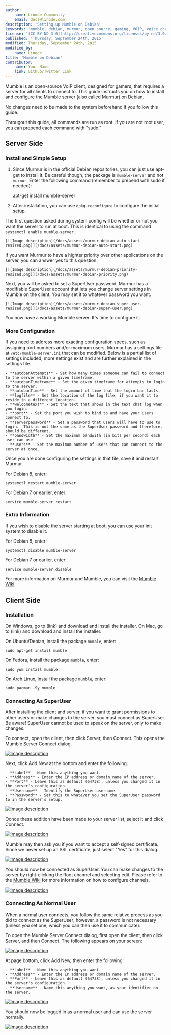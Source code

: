 ```yaml
---
author:
    name: Linode Community
    email: docs@linode.com
description: 'Setting up Mumble on Debian'
keywords: 'mumble, debian, murmur, open source, gaming, VOIP, voice chat'
license: '[CC BY-ND 3.0](http://creativecommons.org/licenses/by-nd/3.0/us/)'
published: 'Thursday, September 24th, 2015'
modified: Thursday, September 24th, 2015
modified_by:
    name: Linode
title: 'Mumble on Debian'
contributor:
    name: Your Name
    link: Github/Twitter Link
---
```


Mumble is an open-source VoIP client, designed for gamers, that requires a server for all clients to connect to. This guide instructs you on how to install and configure the Mumble server (also called Murmur) on Debian.

No changes need to be made to the system beforehand if you follow this guide. 

Througout this guide, all commands are run as root.  If you are not root user, you can prepend each command with "sudo." 

## Server Side

### Install and Simple Setup

1. Since Murmur is in the official Debian repositories, you can just use apt-get to install it.  Be careful though, the package is `mumble-server` and not `murmur`. Enter the following command (remember to prepend with sudo if needed):

	apt-get install mumble-server

2. After installation, you can use `dpkg-reconfigure` to configure the initial setup.

The first question asked during system config will be whether or not you want the server to run at boot.  This is identical to using the command `systemctl enable mumble-server`.

	[![Image description](/docs/assets/murmur-debian-auto-start-resized.png)](/docs/assets/murmur-debian-auto-start.png)

If you want Murmur to have a highter priority over other applications on the server, you can answer yes to this question.

	[![Image description](/docs/assets/murmur-debian-priority-resized.png)](/docs/assets/murmur-debian-priority.png)

Next, you will be asked to set a SuperUser password.  Murmur has a modifiable SuperUser account that lets you change server settings in Mumble on the client.  You may set it to whatever password you want.

	[![Image description](/docs/assets/murmur-debian-super-user-resized.png)](/docs/assets/murmur-debian-super-user.png)

You now have a working Mumble server.  It's time to configure it.

### More Configuration

If you need to address more exacting configuration specs, such as assigning port numbers and/or maximum users, Murmur has a settings file at `/etc/mumble-server.ini` that can be modified. Below is a partial list of settings included; more settings exist and are further explained in the settings file.

	- **autobanAttempts** - Set how many times someone can fail to connect to the server within a given timeframe.
	- **autobanTimeframe** - Set the given timeframe for attempts to login to the server. 
	- **autobanTime** - Set the amount of time that the login ban lasts.
	- **logfile** - Set the location of the log file, if you want it to reside in a different location.
	- **welcometext** - Set the text that shows in the text chat log when you login.
	- **port** - Set the port you wish to bind to and have your users connect to.
	- **serverpassword** - Set a password that users will have to use to login.  This is not the same as the SuperUser password and therefore, should be different.
	- **bandwidth** - Set the maximum bandwith (in bits per second) each user can use.
	- **users** - Set the maximum number of users that can connect to the server at once.

Once you are done configuring the settings in that file, save it and restart Murmur.

For Debian 8, enter:

	systemctl restart mumble-server

For Debian 7 or earlier, enter:

	service mumble-server restart

### Extra Information

If you wish to disable the server starting at boot, you can use your init system to disable it.

For Debian 8, enter:

	systemctl disable mumble-server

For Debian 7 or earlier, enter:

	service mumble-server disable

For more information on Murmur and Mumble, you can visit the [Mumble Wiki](http://wiki.mumble.info/wiki/Main_Page).

## Client Side

### Installation

On Windows, go to (link) and download and install the installer.
On Mac, go to (link) and download and install the installer.

On Ubuntu/Debian, install the package `mumble`, enter:

	sudo apt-get install mumble

On Fedora, install the package `mumble`, enter:

	sudo yum install mumble

On Arch Linux, install the package `mumble`, enter:

	sudo pacman -Sy mumble

### Connecting As SuperUser

After installing the client and server, if you want to grant permissions to other users or make changes to the server, you must connect as SuperUser. Be aware! SuperUser cannot be used to speak on the server, only to make changes.

To connect, open the client, then click Server, then Connect.  This opens the Mumble Server Connect dialog.

[![Image description](/docs/assets/mumble-server-list.png)](/docs/assets/mumble-server-list.png)

Next, click Add New at the bottom and enter the following.

	- **Label** - Name this anything you want.
	- **Address** - Enter the IP address or domain name of the server.
	- **Port** - Leave this as default (64738), unless you changed it in the server's configuration.
	- **Username** - Identify the SuperUser username.
	- **Password** - Set this to whatever you set the SuperUser password to in the server's setup.

[![Image description](/docs/assets/mumble-superuser-info.png)](/docs/assets/mumble-superuser-info.png)

Oonce these addition have been made to your server list, select it and click Connect.

[![Image description](/docs/assets/mumble-server-list-with-favorite.png)](/docs/assets/mumble-server-list-with-favorite.png)

Mumble may then ask you if you want to accept a self-signed certificate.  Since we never set up an SSL certificate, just select "Yes" for this dialog.

[![Image description](/docs/assets/mumble-accept-certificate.png)](/docs/assets/mumble-accept-certificate.png)

You should now be connected as SuperUser.  You can make changes to the server by right-clicking the Root channel and selecting edit.  Please refer to the [Mumble Wiki](http://wiki.mumble.info/wiki/Main_Page) for more information on how to configure channels.

[![Image description](/docs/assets/mumble-connected-as-superuser-resized.png)](/docs/assets/mumble-connected-as-superuser.png)

### Connecting As Normal User

When a normal user connects, you follow the same relative process as you did to connect as the SuperUser; however, a password is not necessary (unless you set one, which you can then use it to communicate).

To open the Mumble Server Connect dialog, first open the client, then click Server, and then Connect.  The following appears on your screen:

[![Image description](/docs/assets/mumble-server-list.png)](/docs/assets/mumble-server-list.png)

At page bottom, click Add New, then enter the following:

	- **Label** - Name this anything you want.
	- **Address** - Enter the IP address or domain name of the server.
	- **Port** - Leave this as default (64738), unless you changed it in the server's configuration.
	- **Username** - Name this anything you want, as your identifier on the server.

[![Image description](/docs/assets/mumble-connect-as-normal-user.png)](/docs/assets/mumble-connect-as-normal-user.png)

You should now be logged in as a normal user and can use the server normally.

[![Image description](/docs/assets/mumble-connected-as-normal-user-resized.png)](/docs/assets/mumble-connected-as-normal-user.png)
